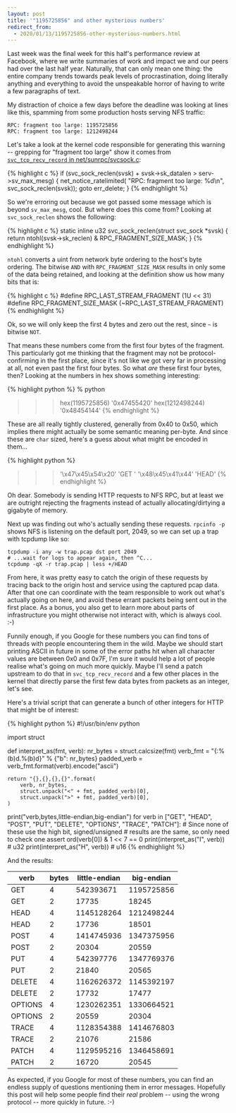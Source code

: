 ```yaml
---
layout: post
title: '"1195725856" and other mysterious numbers'
redirect_from:
  - 2020/01/13/1195725856-other-mysterious-numbers.html
---
```


Last week was the final week for this half's performance review at Facebook,
where we write summaries of work and impact we and our peers had over the last
half year. Naturally, that can only mean one thing: the entire company trends
towards peak levels of procrastination, doing literally anything and everything
to avoid the unspeakable horror of having to write a few paragraphs of text.

My distraction of choice a few days before the deadline was looking at lines
like this, spamming from some production hosts serving NFS traffic:

    RPC: fragment too large: 1195725856
    RPC: fragment too large: 1212498244

Let's take a look at the kernel code responsible for generating this warning --
grepping for "fragment too large" show it comes from [`svc_tcp_recv_record` in
net/sunrpc/svcsock.c](https://git.kernel.org/pub/scm/linux/kernel/git/torvalds/linux.git/tree/net/sunrpc/svcsock.c?h=v5.4#n943):

{% highlight c %}
if (svc_sock_reclen(svsk) + svsk->sk_datalen >
                            serv->sv_max_mesg) {
    net_notice_ratelimited(
        "RPC: fragment too large: %d\n",
        svc_sock_reclen(svsk));
    goto err_delete;
}
{% endhighlight %}

So we're erroring out because we got passed some message which is beyond
`sv_max_mesg`, cool. But where does this come from? Looking at
`svc_sock_reclen` shows the following:

{% highlight c %}
static inline u32 svc_sock_reclen(struct svc_sock *svsk)
{
    return ntohl(svsk->sk_reclen) & RPC_FRAGMENT_SIZE_MASK;
}
{% endhighlight %}

`ntohl` converts a uint from network byte ordering to the host's byte ordering.
The bitwise `AND` with `RPC_FRAGMENT_SIZE_MASK` results in only some of the
data being retained, and looking at the definition show us how many bits that
is:

{% highlight c %}
#define RPC_LAST_STREAM_FRAGMENT (1U << 31)
#define RPC_FRAGMENT_SIZE_MASK   (~RPC_LAST_STREAM_FRAGMENT)
{% endhighlight %}

Ok, so we will only keep the first 4 bytes and zero out the rest, since `~` is
bitwise `NOT`.

That means these numbers come from the first four bytes of the fragment. This
particularly got me thinking that the fragment may not be protocol-confirming
in the first place, since it's not like we got very far in processing at all,
not even past the first four bytes. So what *are* these first four bytes, then?
Looking at the numbers in hex shows something interesting:

{% highlight python %}
% python
>>> hex(1195725856)
'0x47455420'
>>> hex(1212498244)
'0x48454144'
{% endhighlight %}

These are all really tightly clustered, generally from 0x40 to 0x50, which
implies there might actually be some semantic meaning per-byte. And since these
are `char` sized, here's a guess about what might be encoded in them...

{% highlight python %}
>>> '\x47\x45\x54\x20'
'GET '
>>> '\x48\x45\x41\x44'
'HEAD'
{% endhighlight %}

Oh dear. Somebody is sending HTTP requests to NFS RPC, but at least we are
outright rejecting the fragments instead of actually allocating/dirtying a
gigabyte of memory.

Next up was finding out who's actually sending these requests. `rpcinfo -p`
shows NFS is listening on the default port, 2049, so we can set up a trap with
tcpdump like so:

    tcpdump -i any -w trap.pcap dst port 2049
    # ...wait for logs to appear again, then ^C...
    tcpdump -qX -r trap.pcap | less +/HEAD

From here, it was pretty easy to catch the origin of these requests by tracing
back to the origin host and service using the captured pcap data. After that
one can coordinate with the team responsible to work out what's actually going
on here, and avoid these errant packets being sent out in the first place. As a
bonus, you also get to learn more about parts of infrastructure you might
otherwise not interact with, which is always cool. :-)

Funnily enough, if you Google for these numbers you can find tons of threads
with people encountering them in the wild. Maybe we should start printing ASCII
in future in some of the error paths hit when all character values are between
0x0 and 0x7F, I'm sure it would help a lot of people realise what's going on
much more quickly. Maybe I'll send a patch upstream to do that in
`svc_tcp_recv_record` and a few other places in the kernel that directly parse
the first few data bytes from packets as an integer, let's see.

Here's a trivial script that can generate a bunch of other integers for HTTP
that might be of interest:

{% highlight python %}
#!/usr/bin/env python

import struct

def interpret_as(fmt, verb):
    nr_bytes = struct.calcsize(fmt)
    verb_fmt = "{:%(b)d.%(b)d}" % {"b": nr_bytes}
    padded_verb = verb_fmt.format(verb).encode("ascii")

    return "{},{},{},{}".format(
        verb, nr_bytes,
        struct.unpack("<" + fmt, padded_verb)[0],
        struct.unpack(">" + fmt, padded_verb)[0],
    )

print("verb,bytes,little-endian,big-endian")
for verb in ["GET", "HEAD", "POST", "PUT", "DELETE", "OPTIONS",
             "TRACE", "PATCH"]:
    # Since none of these use the high bit, signed/unsigned
    # results are the same, so only need to check one
    assert ord(verb[0]) & 1 << 7 == 0
    print(interpret_as("I", verb))  # u32
    print(interpret_as("H", verb))  # u16
{% endhighlight %}

And the results:

|verb            |bytes        |little-endian|big-endian|
|----------------|-------------|-------------|----------|
|GET             |4            |542393671    |1195725856|
|GET             |2            |17735        |18245     |
|HEAD            |4            |1145128264   |1212498244|
|HEAD            |2            |17736        |18501     |
|POST            |4            |1414745936   |1347375956|
|POST            |2            |20304        |20559     |
|PUT             |4            |542397776    |1347769376|
|PUT             |2            |21840        |20565     |
|DELETE          |4            |1162626372   |1145392197|
|DELETE          |2            |17732        |17477     |
|OPTIONS         |4            |1230262351   |1330664521|
|OPTIONS         |2            |20559        |20304     |
|TRACE           |4            |1128354388   |1414676803|
|TRACE           |2            |21076        |21586     |
|PATCH           |4            |1129595216   |1346458691|
|PATCH           |2            |16720        |20545     |

As expected, if you Google for most of these numbers, you can find an endless
supply of questions mentioning them in error messages. Hopefully this post will
help some people find their *real* problem -- using the wrong protocol -- more
quickly in future. :-)
